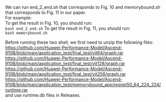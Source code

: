   We can run end_2_end.sh that corresponds to Fig. 10 and memorybound.sh that corresponds to Fig. 11 in our paper.<br>
  For example:<br>
  To get the result in Fig. 10, you should run:<br>
  `bash end_2_end.sh`
  To get the result in Fig. 11, you should run:<br>
  `bash memorybound.sh`
  
  
  
  Before running these two shell, we first need to unzip the following files:<br>
  https://github.com/Huawei-Performance-Model/Ascend-910B/blob/main/application_test/final_test/vit64/graph.rar<br>
  https://github.com/Huawei-Performance-Model/Ascend-910B/blob/main/application_test/final_test/vit128/graph.rar<br>
  https://github.com/Huawei-Performance-Model/Ascend-910B/blob/main/application_test/final_test/vit256/graph.rar<br>
  https://github.com/Huawei-Performance-Model/Ascend-910B/blob/main/application_test/memorybound_app/resnet50_64_224_224/runtime.rar<br>
  and use runtime.db files in Releases.
  
